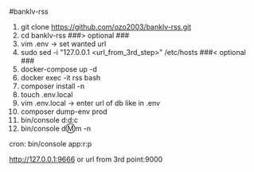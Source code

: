 #banklv-rss

1. git clone https://github.com/ozo2003/banklv-rss.git
2. cd banklv-rss
###> optional ###  
3. vim .env -> set wanted url
4. sudo sed -i "127.0.0.1 <url_from_3rd_step>" /etc/hosts
###< optional ###  
5. docker-compose up -d
6. docker exec -it rss bash
7. composer install -n
8. touch .env.local
9. vim .env.local -> enter url of db like in .env
10. composer dump-env prod
11. bin/console d:d:c
12. bin/console d:m:m -n

cron: bin/console app:r:p

http://127.0.0.1:9666 or url from 3rd point:9000
